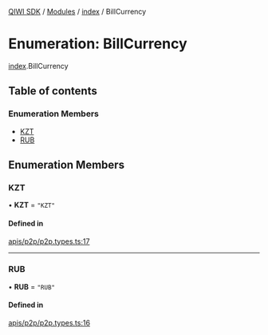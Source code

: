 [QIWI SDK](../README.md) / [Modules](../modules.md) / [index](../modules/index.md) / BillCurrency

# Enumeration: BillCurrency

[index](../modules/index.md).BillCurrency

## Table of contents

### Enumeration Members

- [KZT](index.BillCurrency.md#kzt)
- [RUB](index.BillCurrency.md#rub)

## Enumeration Members

### KZT

• **KZT** = ``"KZT"``

#### Defined in

[apis/p2p/p2p.types.ts:17](https://github.com/AlexXanderGrib/node-qiwi-sdk/blob/501d75e/src/apis/p2p/p2p.types.ts#L17)

___

### RUB

• **RUB** = ``"RUB"``

#### Defined in

[apis/p2p/p2p.types.ts:16](https://github.com/AlexXanderGrib/node-qiwi-sdk/blob/501d75e/src/apis/p2p/p2p.types.ts#L16)
